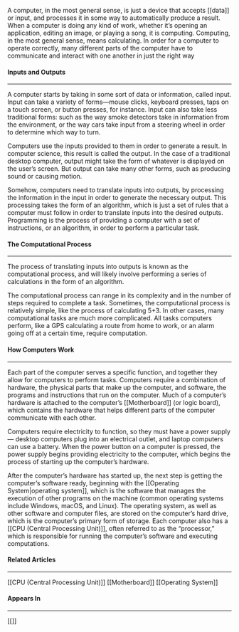 A computer, in the most general sense, is just a device that accepts [[data]] or input, and processes it in some way to automatically produce a result. When a computer is doing any kind of work, whether it’s opening an application, editing an image, or playing a song, it is computing. Computing, in the most general sense, means calculating. In order for a computer to operate correctly, many different parts of the computer have to communicate and interact with one another in just the right way
#### Inputs and Outputs
<hr>
A computer starts by taking in some sort of data or information, called input. Input can take a variety of forms—mouse clicks, keyboard presses, taps on a touch screen, or button presses, for instance. Input can also take less traditional forms: such as the way smoke detectors take in information from the environment, or the way cars take input from a steering wheel in order to determine which way to turn.

Computers use the inputs provided to them in order to generate a result. In computer science, this result is called the output. In the case of a traditional desktop computer, output might take the form of whatever is displayed on the user’s screen. But output can take many other forms, such as producing sound or causing motion.

Somehow, computers need to translate inputs into outputs, by processing the information in the input in order to generate the necessary output. This processing takes the form of an algorithm, which is just a set of rules that a computer must follow in order to translate inputs into the desired outputs. Programming is the process of providing a computer with a set of instructions, or an algorithm, in order to perform a particular task.

#### The Computational Process
<hr>
The process of translating inputs into outputs is known as the computational process, and will likely involve performing a series of calculations in the form of an algorithm.

The computational process can range in its complexity and in the number of steps required to complete a task. Sometimes, the computational process is relatively simple, like the process of calculating 5+3. In other cases, many computational tasks are much more complicated. All tasks computers perform, like a GPS calculating a route from home to work, or an alarm going off at a certain time, require computation.

#### How Computers Work
<hr>
Each part of the computer serves a specific function, and together they allow for computers to perform tasks. Computers require a combination of hardware, the physical parts that make up the computer, and software, the programs and instructions that run on the computer. Much of a computer’s hardware is attached to the computer’s [[Motherboard]] (or logic board), which contains the hardware that helps different parts of the computer communicate with each other.

Computers require electricity to function, so they must have a power supply— desktop computers plug into an electrical outlet, and laptop computers can use a battery. When the power button on a computer is pressed, the power supply begins providing electricity to the computer, which begins the process of starting up the computer’s hardware.

After the computer’s hardware has started up, the next step is getting the computer’s software ready, beginning with the [[Operating System|operating system]], which is the software that manages the execution of other programs on the machine (common operating systems include Windows, macOS, and Linux). The operating system, as well as other software and computer files, are stored on the computer’s hard drive, which is the computer’s primary form of storage. Each computer also has a [[CPU  (Central Processing Unit)]], often referred to as the “processor,” which is responsible for running the computer’s software and executing computations.

#### Related Articles
<hr>

[[CPU  (Central Processing Unit)]]
[[Motherboard]]
[[Operating System]]

#### Appears In
<hr>

[[]]